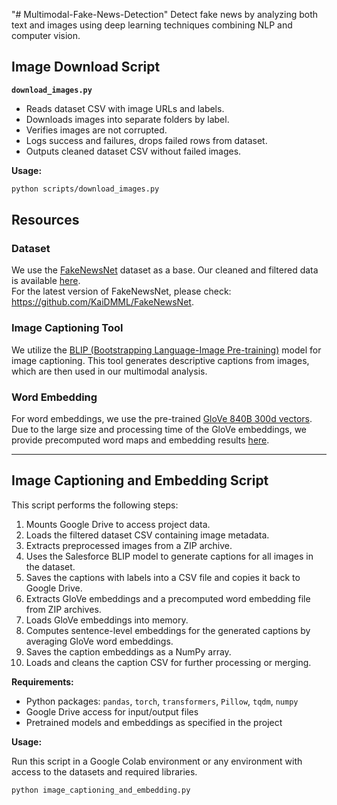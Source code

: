 "# Multimodal-Fake-News-Detection" 
Detect fake news by analyzing both text and images using deep learning techniques combining NLP and computer vision.


## Image Download Script

**`download_images.py`**

- Reads dataset CSV with image URLs and labels.
- Downloads images into separate folders by label.
- Verifies images are not corrupted.
- Logs success and failures, drops failed rows from dataset.
- Outputs cleaned dataset CSV without failed images.

**Usage:**

```bash
python scripts/download_images.py
```

## Resources

### Dataset  
We use the [FakeNewsNet](https://arxiv.org/abs/1809.01286) dataset as a base. Our cleaned and filtered data is available [here](https://drive.google.com/drive/folders/14LYqAASzauCwIpoa2nX-lr-qIKPZ1QY8?usp=sharing).  
For the latest version of FakeNewsNet, please check: https://github.com/KaiDMML/FakeNewsNet.

### Image Captioning Tool  
We utilize the [BLIP (Bootstrapping Language-Image Pre-training)](https://github.com/salesforce/BLIP) model for image captioning. This tool generates descriptive captions from images, which are then used in our multimodal analysis.

### Word Embedding  
For word embeddings, we use the pre-trained [GloVe 840B 300d vectors](https://github.com/stanfordnlp/GloVe).  
Due to the large size and processing time of the GloVe embeddings, we provide precomputed word maps and embedding results [here](https://drive.google.com/drive/folders/14LYqAASzauCwIpoa2nX-lr-qIKPZ1QY8?usp=sharing).  

---

## Image Captioning and Embedding Script

This script performs the following steps:

1. Mounts Google Drive to access project data.
2. Loads the filtered dataset CSV containing image metadata.
3. Extracts preprocessed images from a ZIP archive.
4. Uses the Salesforce BLIP model to generate captions for all images in the dataset.
5. Saves the captions with labels into a CSV file and copies it back to Google Drive.
6. Extracts GloVe embeddings and a precomputed word embedding file from ZIP archives.
7. Loads GloVe embeddings into memory.
8. Computes sentence-level embeddings for the generated captions by averaging GloVe word embeddings.
9. Saves the caption embeddings as a NumPy array.
10. Loads and cleans the caption CSV for further processing or merging.

**Requirements:**

- Python packages: `pandas`, `torch`, `transformers`, `Pillow`, `tqdm`, `numpy`
- Google Drive access for input/output files
- Pretrained models and embeddings as specified in the project

**Usage:**

Run this script in a Google Colab environment or any environment with access to the datasets and required libraries.

```bash
python image_captioning_and_embedding.py

